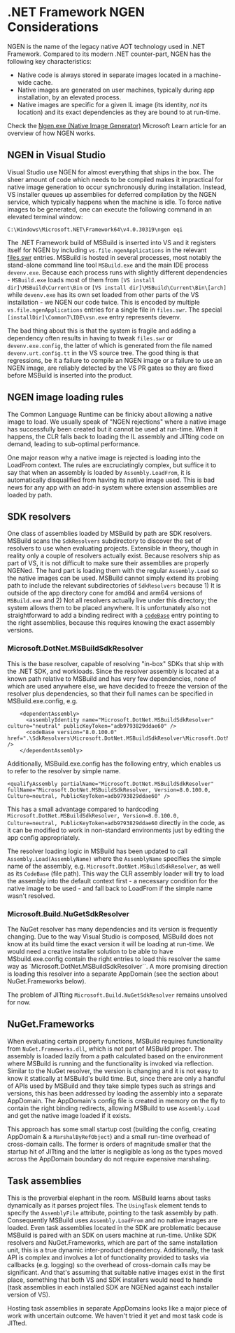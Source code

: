 # .NET Framework NGEN Considerations

NGEN is the name of the legacy native AOT technology used in .NET Framework. Compared to its modern .NET counter-part,
NGEN has the following key characteristics:
- Native code is always stored in separate images located in a machine-wide cache.
- Native images are generated on user machines, typically during app installation, by an elevated process.
- Native images are specific for a given IL image (its identity, *not* its location) and its exact dependencies as they are bound to at run-time.

Check the [Ngen.exe (Native Image Generator)](https://learn.microsoft.com/en-us/dotnet/framework/tools/ngen-exe-native-image-generator) Microsoft Learn article for an overview of how NGEN works.

## NGEN in Visual Studio

Visual Studio use NGEN for almost everything that ships in the box. The sheer amount of code which needs to be
compiled makes it impractical for native image generation to occur synchronously during installation. Instead,
VS installer queues up assemblies for deferred compilation by the NGEN service, which typically happens when the
machine is idle. To force native images to be generated, one can execute the following command in an elevated
terminal window:

```
C:\Windows\Microsoft.NET\Framework64\v4.0.30319\ngen eqi
```

The .NET Framework build of MSBuild is inserted into VS and it registers itself for NGEN by including `vs.file.ngenApplications`
in the relevant [files.swr](https://github.com/dotnet/msbuild/blob/main/src/Package/MSBuild.VSSetup/files.swr) entries. MSBuild
is hosted in several processes, most notably the stand-alone command line tool `MSBuild.exe` and the main IDE process `devenv.exe`.
Because each process runs with slightly different dependencies - `MSBuild.exe` loads most of them from `[VS install dir]\MSBuild\Current\Bin`
or `[VS install dir]\MSBuild\Current\Bin\[arch]` while `devenv.exe` has its own set loaded from other parts of the VS installation -
we NGEN our code twice. This is encoded by multiple `vs.file.ngenApplications` entries for a single file in `files.swr`.
The special `[installDir]\Common7\IDE\vsn.exe` entry represents devenv.

The bad thing about this is that the system is fragile and adding a dependency often results in having to tweak `files.swr` or
`devenv.exe.config`, the latter of which is generated from the file named `devenv.urt.config.tt` in the VS source tree. The good
thing is that regressions, be it a failure to compile an NGEN image or a failure to use an NGEN image, are reliably detected
by the VS PR gates so they are fixed before MSBuild is inserted into the product.

## NGEN image loading rules

The Common Language Runtime can be finicky about allowing a native image to load. We usually speak of "NGEN rejections" where a native
image has successfully been created but it cannot be used at run-time. When it happens, the CLR falls back to loading the IL assembly
and JITting code on demand, leading to sub-optimal performance.

One major reason why a native image is rejected is loading into the LoadFrom context. The rules are excruciatingly complex, but suffice
it to say that when an assembly is loaded by `Assembly.LoadFrom`, it is automatically disqualified from having its native image used.
This is bad news for any app with an add-in system where extension assemblies are loaded by path.

## SDK resolvers

One class of assemblies loaded by MSBuild by path are SDK resolvers. MSBuild scans the `SdkResolvers` subdirectory to discover
the set of resolvers to use when evaluating projects. Extensible in theory, though in reality only a couple of resolvers actually
exist. Because resolvers ship as part of VS, it is not difficult to make sure their assemblies are properly NGENed. The hard part is
loading them with the regular `Assembly.Load` so the native images can be used. MSBuild cannot simply extend its probing path to
include the relevant subdirectories of `SdkResolvers` because 1) It is outside of the app directory cone for amd64 and arm64 versions
of `MSBuild.exe` and 2) Not all resolvers actually live under this directory; the system allows them to be placed anywhere.
It is unfortunately also not straightforward to add a binding redirect with a [`codeBase`](https://learn.microsoft.com/en-us/dotnet/framework/configure-apps/file-schema/runtime/codebase-element)
entry pointing to the right assemblies, because this requires knowing the exact assembly versions. 

### Microsoft.DotNet.MSBuildSdkResolver

This is the base resolver, capable of resolving "in-box" SDKs that ship with the .NET SDK, and workloads. Since the resolver assembly
is located at a known path relative to MSBuild and has very few dependencies, none of which are used anywhere else, we have decided to
freeze the version of the resolver plus dependencies, so that their full names can be specified in MSBuild.exe.config, e.g.

```
    <dependentAssembly>
      <assemblyIdentity name="Microsoft.DotNet.MSBuildSdkResolver" culture="neutral" publicKeyToken="adb9793829ddae60" />
      <codeBase version="8.0.100.0" href=".\SdkResolvers\Microsoft.DotNet.MSBuildSdkResolver\Microsoft.DotNet.MSBuildSdkResolver.dll" />
    </dependentAssembly>
```

Additionally, MSBuild.exe.config has the following entry, which enables us to refer to the resolver by simple name.

```
<qualifyAssembly partialName="Microsoft.DotNet.MSBuildSdkResolver" fullName="Microsoft.DotNet.MSBuildSdkResolver, Version=8.0.100.0, Culture=neutral, PublicKeyToken=adb9793829ddae60" />
```

This has a small advantage compared to hardcoding `Microsoft.DotNet.MSBuildSdkResolver, Version=8.0.100.0, Culture=neutral, PublicKeyToken=adb9793829ddae60`
directly in the code, as it can be modified to work in non-standard environments just by editing the app config appropriately.

The resolver loading logic in MSBuild has been updated to call `Assembly.Load(AssemblyName)` where the `AssemblyName` specifies the
simple name of the assembly, e.g. `Microsoft.DotNet.MSBuildSdkResolver`, as well as its `CodeBase` (file path). This way the CLR assembly
loader will try to load the assembly into the default context first - a necessary condition for the native image to be used - and fall back
to LoadFrom if the simple name wasn't resolved.

### Microsoft.Build.NuGetSdkResolver

The NuGet resolver has many dependencies and its version is frequently changing. Due to the way Visual Studio is composed, MSBuild does
not know at its build time the exact version it will be loading at run-time. We would need a creative installer solution to be able to
have MSbuild.exe.config contain the right entries to load this resolver the same way as `Microsoft.DotNet.MSBuildSdkResolver``. A more
promising direction is loading this resolver into a separate AppDomain (see the section about NuGet.Frameworks below).

The problem of JITting `Microsoft.Build.NuGetSdkResolver` remains unsolved for now.

## NuGet.Frameworks

When evaluating certain property functions, MSBuild requires functionality from `NuGet.Frameworks.dll`, which is not part of MSBuild proper.
The assembly is loaded lazily from a path calculated based on the environment where MSBuild is running and the functionality is invoked
via reflection. Similar to the NuGet resolver, the version is changing and it is not easy to know it statically at MSBuild's build time.
But, since there are only a handful of APIs used by MSBuild and they take simple types such as strings and versions, this has been
addressed by loading the assembly into a separate AppDomain. The AppDomain's config file is created in memory on the fly to contain the
right binding redirects, allowing MSBuild to use `Assembly.Load` and get the native image loaded if it exists.

This approach has some small startup cost (building the config, creating AppDomain & a `MarshalByRefObject`) and a small run-time overhead
of cross-domain calls. The former is orders of magnitude smaller that the startup hit of JITting and the latter is negligible as long as
the types moved across the AppDomain boundary do not require expensive marshaling.

## Task assemblies

This is the proverbial elephant in the room. MSBuild learns about tasks dynamically as it parses project files. The `UsingTask`
element tends to specify the `AssemblyFile` attribute, pointing to the task assembly by path. Consequently MSBuild uses
`Assembly.LoadFrom` and no native images are loaded. Even task assemblies located in the SDK are problematic because MSBuild is
paired with an SDK on users machine at run-time. Unlike SDK resolvers and NuGet.Frameworks, which are part of the same installation
unit, this is a true dynamic inter-product dependency. Additionally, the task API is complex and involves a lot of functionality
provided to tasks via callbacks (e.g. logging) so the overhead of cross-domain calls may be significant. And that's assuming that
suitable native images exist in the first place, something that both VS and SDK installers would need to handle (task assemblies
in each installed SDK are NGENed against each installer version of VS).

Hosting task assemblies in separate AppDomains looks like a major piece of work with uncertain outcome. We haven't tried it yet
and most task code is JITted.
